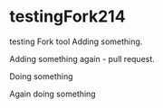 # testingFork214
testing Fork tool
Adding something.

Adding something again - pull request.

Doing something

Again doing something
